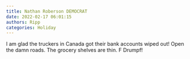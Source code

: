 ```yaml
---
title: Nathan Roberson DEMOCRAT
date: 2022-02-17 06:01:15
authors: Ripp
categories: Holiday
---
```


 I am glad the truckers in Canada got their bank accounts wiped out!  Open the damn roads. The grocery shelves are thin.  F Drumpf!